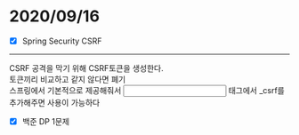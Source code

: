 # 2020/09/16
- [x] Spring Security CSRF
--------------------------
CSRF 공격을 막기 위해 CSRF토큰을 생성한다.<br/>
토큰끼리 비교하고 같지 않다면 폐기<br/>
스프링에서 기본적으로 제공해줘서 <input> 태그에서 _csrf를 추가해주면 사용이 가능하다<br/>

- [x] 백준 DP 1문제






